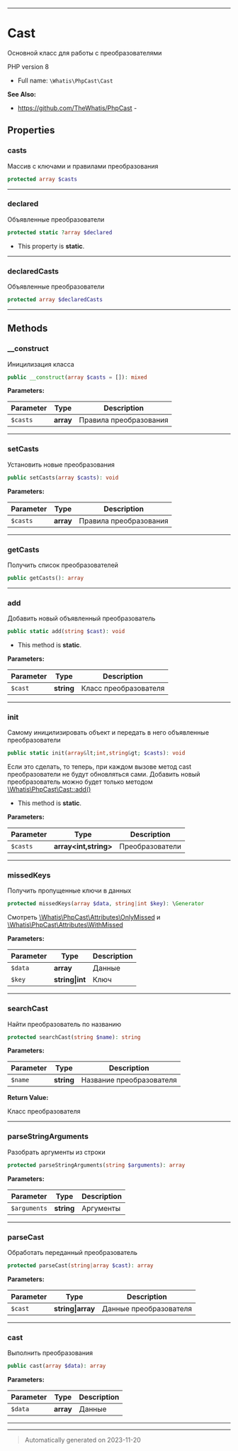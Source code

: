 ***

# Cast

Основной класс для работы
с преобразователями

PHP version 8
* Full name: `\Whatis\PhpCast\Cast`

**See Also:**

* https://github.com/TheWhatis/PhpCast - 



## Properties


### casts

Массив с ключами и правилами
преобразования

```php
protected array $casts
```






***

### declared

Объявленные преобразователи

```php
protected static ?array $declared
```



* This property is **static**.


***

### declaredCasts

Объявленные преобразователи

```php
protected array $declaredCasts
```






***

## Methods


### __construct

Иницилизация класса

```php
public __construct(array $casts = []): mixed
```








**Parameters:**

| Parameter | Type | Description |
|-----------|------|-------------|
| `$casts` | **array** | Правила преобразования |




***

### setCasts

Установить новые преобразования

```php
public setCasts(array $casts): void
```








**Parameters:**

| Parameter | Type | Description |
|-----------|------|-------------|
| `$casts` | **array** | Правила преобразования |




***

### getCasts

Получить список преобразователей

```php
public getCasts(): array
```











***

### add

Добавить новый объявленный
преобразователь

```php
public static add(string $cast): void
```



* This method is **static**.




**Parameters:**

| Parameter | Type | Description |
|-----------|------|-------------|
| `$cast` | **string** | Класс преобразователя |




***

### init

Самому иницилизировать объект
и передать в него объявленные
преобразователи

```php
public static init(array&lt;int,string&gt; $casts): void
```

Если это сделать, то теперь, при
каждом вызове метод cast преобразователи
не будут обновляться сами. Добавить
новый преобразователь можно
будет только методом [\Whatis\PhpCast\Cast::add()]()

* This method is **static**.




**Parameters:**

| Parameter | Type | Description |
|-----------|------|-------------|
| `$casts` | **array<int,string>** | Преобразователи |




***

### missedKeys

Получить пропущенные ключи в данных

```php
protected missedKeys(array $data, string|int $key): \Generator
```

Смотреть [\Whatis\PhpCast\Attributes\OnlyMissed]() и
[\Whatis\PhpCast\Attributes\WithMissed]()






**Parameters:**

| Parameter | Type | Description |
|-----------|------|-------------|
| `$data` | **array** | Данные |
| `$key` | **string&#124;int** | Ключ |




***

### searchCast

Найти преобразователь
по названию

```php
protected searchCast(string $name): string
```








**Parameters:**

| Parameter | Type | Description |
|-----------|------|-------------|
| `$name` | **string** | Название преобразователя |


**Return Value:**

Класс преобразователя



***

### parseStringArguments

Разобрать аргументы из строки

```php
protected parseStringArguments(string $arguments): array
```








**Parameters:**

| Parameter | Type | Description |
|-----------|------|-------------|
| `$arguments` | **string** | Аргументы |




***

### parseCast

Обработать переданный преобразователь

```php
protected parseCast(string|array $cast): array
```








**Parameters:**

| Parameter | Type | Description |
|-----------|------|-------------|
| `$cast` | **string&#124;array** | Данные преобразователя |




***

### cast

Выполнить преобразования

```php
public cast(array $data): array
```








**Parameters:**

| Parameter | Type | Description |
|-----------|------|-------------|
| `$data` | **array** | Данные |




***


***
> Automatically generated on 2023-11-20
